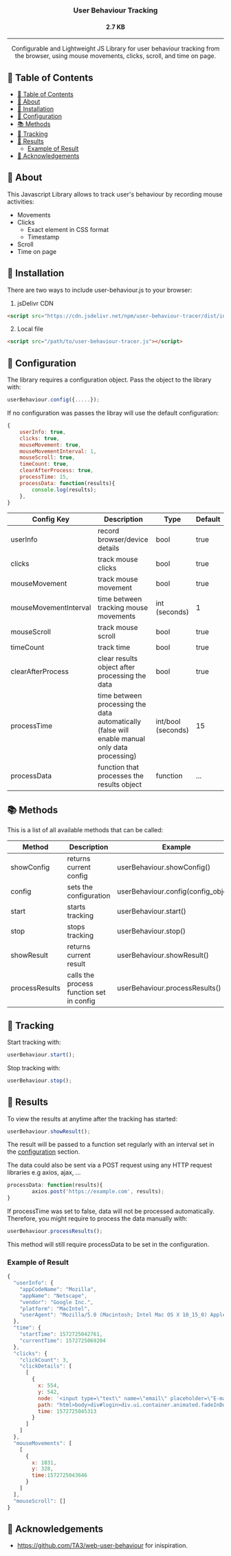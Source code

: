 <h3 align="center">User Behaviour Tracking</h3>
<h4 align="center">2.7 KB</h4>


---

<p align="center">Configurable and Lightweight JS Library for user behaviour tracking from the browser, using mouse movements, clicks, scroll, and time on page.
    <br> 
</p>

## 📝 Table of Contents
- [📝 Table of Contents](#-table-of-contents)
- [🧐 About ](#-about-)
- [🏁 Installation ](#-installation-)
- [🔧 Configuration ](#-configuration-)
- [📚 Methods ](#-methods-)
- [🚀 Tracking ](#-tracking-)
- [🎈 Results  ](#-results--)
  - [Example of Result](#example-of-result)
- [🎉 Acknowledgements](#-acknowledgements)

## 🧐 About <a name = "about"></a>
This Javascript Library allows to track user's behaviour by recording mouse activities:
- Movements
- Clicks
  - Exact element in CSS format
  - Timestamp
- Scroll
- Time on page


## 🏁 Installation <a name = "install"></a>
There are two ways to include user-behaviour.js  to your browser:

1. jsDelivr CDN

```html
<script src="https://cdn.jsdelivr.net/npm/user-behaviour-tracer/dist/index.min.js"></script>
```
2. Local file
```html
<script src="/path/to/user-behaviour-tracer.js"></script>
```

## 🔧 Configuration <a name = "config"></a>
The library requires a configuration object. Pass the object to the library with:

```javascript
userBehaviour.config({.....});
```
If no configuration was passes the libray will use the default configuration:
```javascript
{
    userInfo: true,
    clicks: true,
    mouseMovement: true,
    mouseMovementInterval: 1,
    mouseScroll: true,
    timeCount: true,
    clearAfterProcess: true,
    processTime: 15,
    processData: function(results){
        console.log(results);
    },
}
```
| Config Key            | Description                                                                                        | Type               | Default |
| --------------------- | -------------------------------------------------------------------------------------------------- | ------------------ | ------- |
| userInfo              | record browser/device details                                                                      | bool               | true    |
| clicks                | track mouse clicks                                                                                 | bool               | true    |
| mouseMovement         | track mouse movement                                                                               | bool               | true    |
| mouseMovementInterval | time between tracking mouse movements                                                              | int (seconds)      | 1       |
| mouseScroll           | track mouse scroll                                                                                 | bool               | true    |
| timeCount             | track time                                                                                         | bool               | true    |
| clearAfterProcess     | clear results object after processing the data                                                     | bool               | true    |
| processTime           | time between processing the data automatically <br>(false will enable manual only data processing) | int/bool (seconds) | 15      |
| processData           | function that processes the results object                                                         | function           | ...     |

## 📚 Methods <a name="methods"></a>

This is  a list of all available methods that can be called:

| Method         | Description                              | Example                             |
| -------------- | ---------------------------------------- | ----------------------------------- |
| showConfig     | returns current config                   | userBehaviour.showConfig()          |
| config         | sets the configuration                   | userBehaviour.config(config_object) |
| start          | starts tracking                          | userBehaviour.start()               |
| stop           | stops tracking                           | userBehaviour.stop()                |
| showResult     | returns current result                   | userBehaviour.showResult()          |
| processResults | calls the process function set in config | userBehaviour.processResults()      |

## 🚀 Tracking <a name = "tracking"></a>

Start tracking with: 
```javascript
userBehaviour.start();
```

Stop tracking with: 
```javascript
userBehaviour.stop();
```

## 🎈 Results  <a name="results"></a>
To view the results at anytime after the tracking has started:
```javascript
userBehaviour.showResult();
```

The result will be passed to a function set regularly with an interval set in the [configuration](#config) section.

The data could also be sent via a POST request using any HTTP request libraries e.g axios, ajax, ...
```javascript
processData: function(results){
        axios.post('https://example.com', results);
}
```

If processTime was set to false, data will not be processed automatically. Therefore, you might require to process the data manually with:
```javascript
userBehaviour.processResults();
```
This method will still require processData to be set in the configuration.

### Example of Result
```javascript
{
  "userInfo": {
    "appCodeName": "Mozilla",
    "appName": "Netscape",
    "vendor": "Google Inc.",
    "platform": "MacIntel",
    "userAgent": "Mozilla/5.0 (Macintosh; Intel Mac OS X 10_15_0) AppleWebKit/537.36 (KHTML, like Gecko) Chrome/78.0.3904.87 Safari/537.36"
  },
  "time": {
    "startTime": 1572725042761,
    "currentTime": 1572725069204
  },
  "clicks": {
    "clickCount": 3,
    "clickDetails": [
      [
        {
          x: 554,
          y: 542,
          node: '<input type=\"text\" name=\"email\" placeholder=\"E-mail address\">',
          path: "html>body>div#login>div.ui.container.animated.fadeInDown>div.ui.center.aligned.colored.trends.segment>form.ui.form>div.fields>div.ten.wide.field>input",
          time: 1572725045313
        }
      ]
    ]
  },
  "mouseMovements": [
    [
      {
        x: 1031,
        y: 328,
        time:1572725043646
      }
    ]
  ],
  "mouseScroll": []
}
```

## 🎉 Acknowledgements 
- https://github.com/TA3/web-user-behaviour for inispiration.
